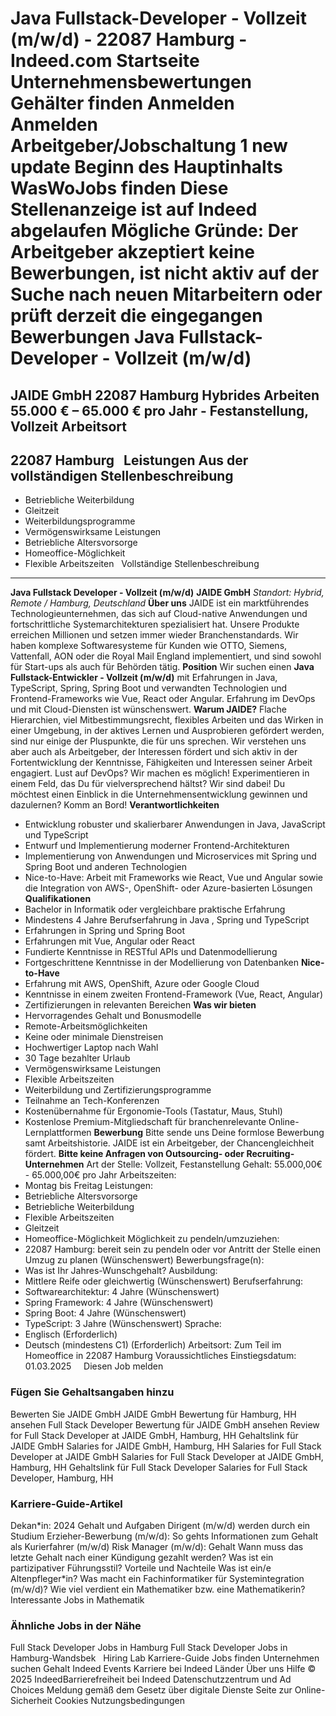Java Fullstack-Developer - Vollzeit (m/w/d) - 22087 Hamburg - Indeed.com
Startseite
Unternehmensbewertungen
Gehälter finden
Anmelden
Anmelden
Arbeitgeber/Jobschaltung
1 new update
Beginn des Hauptinhalts
WasWoJobs finden
Diese Stellenanzeige ist auf Indeed abgelaufen
Mögliche Gründe: Der Arbeitgeber akzeptiert keine Bewerbungen, ist nicht aktiv auf der Suche nach neuen Mitarbeitern oder prüft derzeit die eingegangen Bewerbungen
Java Fullstack-Developer - Vollzeit (m/w/d)
===========================================
JAIDE GmbH
22087 Hamburg
Hybrides Arbeiten
55.000 € – 65.000 € pro Jahr - Festanstellung, Vollzeit
Arbeitsort
----------
22087 Hamburg
&nbsp;
Leistungen Aus der vollständigen Stellenbeschreibung
----------------------------------------------------
* Betriebliche Weiterbildung
* Gleitzeit
* Weiterbildungsprogramme
* Vermögenswirksame Leistungen
* Betriebliche Altersvorsorge
* Homeoffice-Möglichkeit
* Flexible Arbeitszeiten
&nbsp;
Vollständige Stellenbeschreibung
--------------------------------
**Java Fullstack Developer - Vollzeit (m/w/d)**
**JAIDE GmbH**
*Standort: Hybrid, Remote / Hamburg, Deutschland*
**Über uns**
JAIDE ist ein marktführendes Technologieunternehmen, das sich auf Cloud-native Anwendungen und fortschrittliche Systemarchitekturen spezialisiert hat. Unsere Produkte erreichen Millionen und setzen immer wieder Branchenstandards. Wir haben komplexe Softwaresysteme für Kunden wie OTTO, Siemens, Vattenfall, AON oder die Royal Mail England implementiert, und sind sowohl für Start-ups als auch für Behörden tätig.
**Position**
Wir suchen einen **Java Fullstack-Entwickler - Vollzeit (m/w/d)** mit Erfahrungen in Java, TypeScript, Spring, Spring Boot und verwandten Technologien und Frontend-Frameworks wie Vue, React oder Angular. Erfahrung im DevOps und mit Cloud-Diensten ist wünschenswert.
**Warum JAIDE?**
Flache Hierarchien, viel Mitbestimmungsrecht, flexibles Arbeiten und das Wirken in einer Umgebung, in der aktives Lernen und Ausprobieren gefördert werden, sind nur einige der Pluspunkte, die für uns sprechen.
Wir verstehen uns aber auch als Arbeitgeber, der Interessen fördert und sich aktiv in der Fortentwicklung der Kenntnisse, Fähigkeiten und Interessen seiner Arbeit engagiert.
Lust auf DevOps? Wir machen es möglich! Experimentieren in einem Feld, das Du für vielversprechend hältst? Wir sind dabei! Du möchtest einen Einblick in die Unternehmensentwicklung gewinnen und dazulernen? Komm an Bord!
**Verantwortlichkeiten**
* Entwicklung robuster und skalierbarer Anwendungen in Java, JavaScript und TypeScript
* Entwurf und Implementierung moderner Frontend-Architekturen
* Implementierung von Anwendungen und Microservices mit Spring und Spring Boot und anderen Technologien
* Nice-to-Have: Arbeit mit Frameworks wie React, Vue und Angular sowie die Integration von AWS-, OpenShift- oder Azure-basierten Lösungen
**Qualifikationen**
* Bachelor in Informatik oder vergleichbare praktische Erfahrung
* Mindestens 4 Jahre Berufserfahrung in Java , Spring und TypeScript
* Erfahrungen in Spring und Spring Boot
* Erfahrungen mit Vue, Angular oder React
* Fundierte Kenntnisse in RESTful APIs und Datenmodellierung
* Fortgeschrittene Kenntnisse in der Modellierung von Datenbanken
**Nice-to-Have**
* Erfahrung mit AWS, OpenShift, Azure oder Google Cloud
* Kenntnisse in einem zweiten Frontend-Framework (Vue, React, Angular)
* Zertifizierungen in relevanten Bereichen
**Was wir bieten**
* Hervorragendes Gehalt und Bonusmodelle
* Remote-Arbeitsmöglichkeiten
* Keine oder minimale Dienstreisen
* Hochwertiger Laptop nach Wahl
* 30 Tage bezahlter Urlaub
* Vermögenswirksame Leistungen
* Flexible Arbeitszeiten
* Weiterbildung und Zertifizierungsprogramme
* Teilnahme an Tech-Konferenzen
* Kostenübernahme für Ergonomie-Tools (Tastatur, Maus, Stuhl)
* Kostenlose Premium-Mitgliedschaft für branchenrelevante Online-Lernplattformen
**Bewerbung**
Bitte sende uns Deine formlose Bewerbung samt Arbeitshistorie.
JAIDE ist ein Arbeitgeber, der Chancengleichheit fördert.
**Bitte keine Anfragen von Outsourcing- oder Recruiting-Unternehmen**
Art der Stelle: Vollzeit, Festanstellung
Gehalt: 55.000,00€ - 65.000,00€ pro Jahr
Arbeitszeiten:
* Montag bis Freitag
Leistungen:
* Betriebliche Altersvorsorge
* Betriebliche Weiterbildung
* Flexible Arbeitszeiten
* Gleitzeit
* Homeoffice-Möglichkeit
Möglichkeit zu pendeln/umzuziehen:
* 22087 Hamburg: bereit sein zu pendeln oder vor Antritt der Stelle einen Umzug zu planen (Wünschenswert)
Bewerbungsfrage(n):
* Was ist Ihr Jahres-Wunschgehalt?
Ausbildung:
* Mittlere Reife oder gleichwertig (Wünschenswert)
Berufserfahrung:
* Softwarearchitektur: 4 Jahre (Wünschenswert)
* Spring Framework: 4 Jahre (Wünschenswert)
* Spring Boot: 4 Jahre (Wünschenswert)
* TypeScript: 3 Jahre (Wünschenswert)
Sprache:
* Englisch (Erforderlich)
* Deutsch (mindestens C1) (Erforderlich)
Arbeitsort: Zum Teil im Homeoffice in 22087 Hamburg
Voraussichtliches Einstiegsdatum: 01.03.2025
&nbsp;
&nbsp;
Diesen Job melden
### Fügen Sie Gehaltsangaben hinzu
Bewerten Sie JAIDE GmbH
JAIDE GmbH Bewertung für Hamburg, HH ansehen
Full Stack Developer Bewertung für JAIDE GmbH ansehen
Review for Full Stack Developer at JAIDE GmbH, Hamburg, HH
Gehaltslink für JAIDE GmbH
Salaries for JAIDE GmbH, Hamburg, HH
Salaries for Full Stack Developer at JAIDE GmbH
Salaries for Full Stack Developer at JAIDE GmbH, Hamburg, HH
Gehaltslink für Full Stack Developer
Salaries for Full Stack Developer, Hamburg, HH
&nbsp;
### Karriere-Guide-Artikel
Dekan\*in: 2024 Gehalt und Aufgaben
Dirigent (m/w/d) werden durch ein Studium
Erzieher-Bewerbung (m/w/d): So gehts
Informationen zum Gehalt als Kurierfahrer (m/w/d)
Risk Manager (m/w/d): Gehalt
Wann muss das letzte Gehalt nach einer Kündigung gezahlt werden?
Was ist ein partizipativer Führungsstil? Vorteile und Nachteile
Was ist ein/e Altenpfleger\*in?
Was macht ein Fachinformatiker für Systemintegration (m/w/d)?
Wie viel verdient ein Mathematiker bzw. eine Mathematikerin? Interessante Jobs in Mathematik
&nbsp;
### Ähnliche Jobs in der Nähe
Full Stack Developer Jobs in Hamburg
Full Stack Developer Jobs in Hamburg-Wandsbek
&nbsp;
Hiring Lab Karriere-Guide Jobs finden Unternehmen suchen Gehalt Indeed Events Karriere bei Indeed Länder Über uns Hilfe
© 2025 IndeedBarrierefreiheit bei Indeed Datenschutzzentrum und Ad Choices Meldung gemäß dem Gesetz über digitale Dienste Seite zur Online-Sicherheit Cookies Nutzungsbedingungen